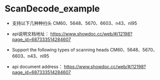 # ScanDecode_example
- 支持以下几种种扫头
CM60、5648、5670、6603、n43、nl95

- api说明文档地址：
              https://www.showdoc.cc/web/#/12198?page_id=687333514284607
     
- Support the following types of scanning heads
CM60、5648、5670、6603、n43、nl95 

- api document address：
              https://www.showdoc.cc/web/#/12198?page_id=687333514284607

